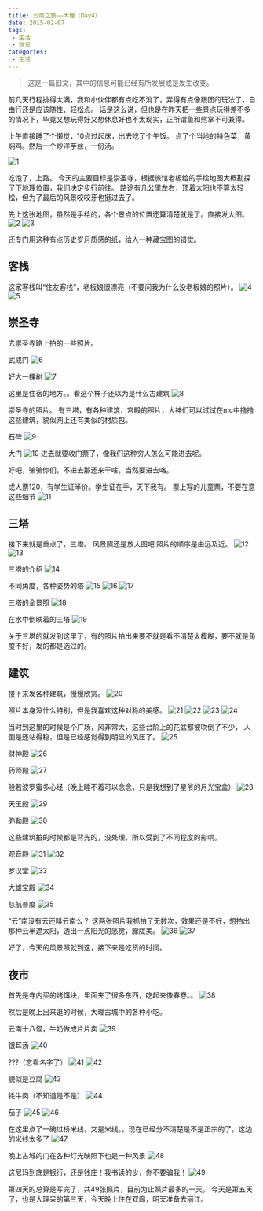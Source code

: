 ```yaml
---
title: 云南之旅——大理（Day4）
date: 2015-02-07
tags:
 - 生活
 - 游记
categories:
 - 生活
---
```


> 这是一篇旧文，其中的信息可能已经有所发展或是发生改变。

前几天行程排得太满，我和小伙伴都有点吃不消了，弄得有点像跟团的玩法了，自由行还是应该随性、轻松点。
话是这么说，但也是在昨天把一些景点玩得差不多的情况下，毕竟又想玩得好又想休息好也不太现实，正所谓鱼和熊掌不可兼得。

<!-- more -->

上午直接睡了个懒觉，10点过起床，出去吃了个午饭。
点了个当地的特色菜，黄焖鸡。然后一个炒洋芋丝，一份汤。

![1](https://i.loli.net/2018/10/22/5bcdd2b67ba8d.png)

吃饱了，上路。
今天的主要目标是崇圣寺，根据旅馆老板给的手绘地图大概勘探了下地理位置，我们决定步行前往。
路途有几公里左右，顶着太阳也不算太轻松，但为了最后的风景咬咬牙也挺过去了。

先上这张地图，虽然是手绘的，各个景点的位置还算清楚就是了。直接发大图。
![2](https://i.loli.net/2018/10/22/5bcdd30695713.png)
![3](https://i.loli.net/2018/10/22/5bcdd306ba1d1.png)

还专门用这种有点历史岁月质感的纸，给人一种藏宝图的错觉。

## 客栈

这家客栈叫“住友客栈”，老板娘很漂亮（不要问我为什么没老板娘的照片）。
![4](https://i.loli.net/2018/10/22/5bcdd3332c792.png)
![5](https://i.loli.net/2018/10/22/5bcdd3335e217.png)

## 崇圣寺

去崇圣寺路上拍的一些照片。

武成门
![6](https://i.loli.net/2018/10/22/5bcdd397be466.png)

好大一棵树
![7](https://i.loli.net/2018/10/22/5bcdd4c57afe9.png)

这里是住宿的地方。。看这个样子还以为是什么古建筑
![8](https://i.loli.net/2018/10/22/5bcdd4e9558ec.png)

崇圣寺的照片。
有三塔，有各种建筑，宫殿的照片，大神们可以试试在mc中撸撸这些建筑，貌似网上还有类似的材质包。

石碑
![9](https://i.loli.net/2018/10/22/5bcdd50dbbe83.png)

大门
![10](https://i.loli.net/2018/10/22/5bcdd53a6ae2a.png)
进去就要收门票了，像我们这种穷人怎么可能进去呢。

好吧，骗骗你们，不进去那还来干啥，当然要进去咯。

成人票120，有学生证半价。学生证在手，天下我有。
票上写的儿童票，不要在意这些细节
![11](https://i.loli.net/2018/10/22/5bcddbbb68088.png)

## 三塔

接下来就是重点了，三塔。
风景照还是放大图吧
照片的顺序是由远及近。
![12](https://i.loli.net/2018/10/22/5bcddbe681a63.png)
![13](https://i.loli.net/2018/10/22/5bcddbf928c19.png)

三塔的介绍
![14](https://i.loli.net/2018/10/22/5bcddc1cb4259.png)

不同角度，各种姿势的塔
![15](https://i.loli.net/2018/10/22/5bcddc40ce7f6.png)
![16](https://i.loli.net/2018/10/22/5bcddc41764f0.png)
![17](https://i.loli.net/2018/10/22/5bcddc417e90e.png)

三塔的全景照
![18](https://i.loli.net/2018/10/22/5bcddc9aac400.png)

在水中倒映着的三塔
![19](https://i.loli.net/2018/10/22/5bcddcb2a202a.png)

关于三塔的就发到这里了，有的照片拍出来要不就是看不清楚太模糊，要不就是角度不好，发的都是选过的。

## 建筑

接下来发各种建筑，慢慢欣赏。
![20](https://i.loli.net/2018/10/22/5bcddcd04eee1.png)

照片本身没什么特别，但是我喜欢这种对称的美感。
![21](https://i.loli.net/2018/10/22/5bcddcf85d4c7.png)
![22](https://i.loli.net/2018/10/22/5bcddcf91abfe.png)
![23](https://i.loli.net/2018/10/22/5bcddcf91e979.png)
![24](https://i.loli.net/2018/10/22/5bcddcf923271.png)

当时到这里的时候是个广场，风非常大，这些台阶上的花盆都被吹倒了不少，
人倒是还站得稳，但是已经感觉得到明显的风压了。
![25](https://i.loli.net/2018/10/22/5bcddd2e66627.png)

财神殿
![26](https://i.loli.net/2018/10/22/5bcdddb46f998.png)

药师殿
![27](https://i.loli.net/2018/10/22/5bcdddcbf3fc9.png)

般若波罗蜜多心经（晚上睡不着可以念念，只是我想到了星爷的月光宝盒）
![28](https://i.loli.net/2018/10/22/5bcdde27b5cca.png)

天王殿
![29](https://i.loli.net/2018/10/22/5bcdde897575a.png)

弥勒殿
![30](https://i.loli.net/2018/10/22/5bcddea8ddcf0.png)

这些建筑拍的时候都是背光的，没处理，所以受到了不同程度的影响。

观音殿
![31](https://i.loli.net/2018/10/22/5bcddee46a0e0.png)
![32](https://i.loli.net/2018/10/22/5bcddf05a8c57.png)

罗汉堂
![33](https://i.loli.net/2018/10/22/5bcddf1f94c71.png)

大雄宝殿
![34](https://i.loli.net/2018/10/22/5bcddfa5ac021.png)

慈航普度
![35](https://i.loli.net/2018/10/22/5bcddfba60fd2.png)

“云”南没有云还叫云南么？
这两张照片我抓拍了无数次，效果还是不好，想拍出那种云半遮太阳，透出一点阳光的感觉，朦胧美。
![36](https://i.loli.net/2018/10/22/5bcddfda34ae1.png)
![37](https://i.loli.net/2018/10/22/5bcddfda37b8e.png)

好了，今天的风景照就到这，接下来是吃货的时间。

## 夜市

首先是寺内买的烤饵块，里面夹了很多东西，吃起来像春卷。。
![38](https://i.loli.net/2018/10/22/5bcde03278277.png)

然后是晚上出来逛的时候，大理古城中的各种小吃。

云南十八怪，牛奶做成片片卖
![39](https://i.loli.net/2018/10/22/5bcde05343a4b.png)

银耳汤
![40](https://i.loli.net/2018/10/22/5bcde076d33da.png)

???（忘看名字了）
![41](https://i.loli.net/2018/10/22/5bcde0924b1ad.png)
![42](https://i.loli.net/2018/10/22/5bcde092755a3.png)

貌似是豆腐
![43](https://i.loli.net/2018/10/22/5bcde0b04aace.png)

牦牛肉（不知道是不是）
![44](https://i.loli.net/2018/10/22/5bcde0ce4d2f2.png)

茄子
![45](https://i.loli.net/2018/10/22/5bcde0eb7edb7.png)
![46](https://i.loli.net/2018/10/22/5bcde0eb9e5dc.png)

在这里点了一碗过桥米线，又是米线。。现在已经分不清楚是不是正宗的了，这边的米线太多了
![47](https://i.loli.net/2018/10/22/5bcde1121d710.png)

晚上古城的门在各种灯光映照下也是一种风景
![48](https://i.loli.net/2018/10/22/5bcde1262f4e3.png)

这尼玛到底是银行，还是钱庄！我书读的少，你不要骗我！
![49](https://i.loli.net/2018/10/22/5bcde139c9168.png)

第四天的总算是写完了，共49张照片，目前为止照片最多的一天。
今天是第五天了，也是大理呆的第三天，今天晚上住在双廊，明天准备去丽江。
